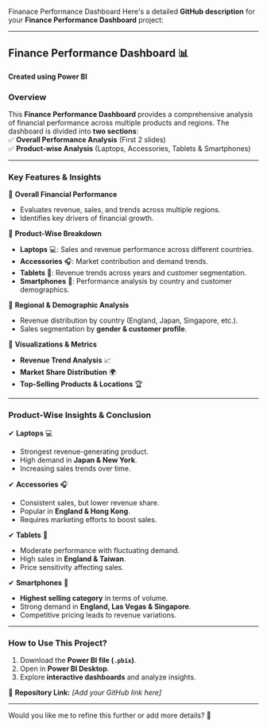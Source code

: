 Finanace Performance Dashboard 
Here's a detailed **GitHub description** for your **Finance Performance Dashboard** project:  

---

## **Finance Performance Dashboard** 📊  
**Created using Power BI**  

### **Overview**  
This **Finance Performance Dashboard** provides a comprehensive analysis of financial performance across multiple products and regions. The dashboard is divided into **two sections**:  
✅ **Overall Performance Analysis** (First 2 slides)  
✅ **Product-wise Analysis** (Laptops, Accessories, Tablets & Smartphones)  

---

### **Key Features & Insights**  
🔹 **Overall Financial Performance**  
- Evaluates revenue, sales, and trends across multiple regions.  
- Identifies key drivers of financial growth.  

🔹 **Product-Wise Breakdown**  
- **Laptops** 💻: Sales and revenue performance across different countries.  
- **Accessories** 🎧: Market contribution and demand trends.  
- **Tablets** 📱: Revenue trends across years and customer segmentation.  
- **Smartphones** 📲: Performance analysis by country and customer demographics.  

🔹 **Regional & Demographic Analysis**  
- Revenue distribution by country (England, Japan, Singapore, etc.).  
- Sales segmentation by **gender & customer profile**.  

🔹 **Visualizations & Metrics**  
- **Revenue Trend Analysis** 📈  
- **Market Share Distribution** 🌍  
- **Top-Selling Products & Locations** 🏆  

---

### **Product-Wise Insights & Conclusion**  

✔ **Laptops** 💻  
- Strongest revenue-generating product.  
- High demand in **Japan & New York**.  
- Increasing sales trends over time.  

✔ **Accessories** 🎧  
- Consistent sales, but lower revenue share.  
- Popular in **England & Hong Kong**.  
- Requires marketing efforts to boost sales.  

✔ **Tablets** 📱  
- Moderate performance with fluctuating demand.  
- High sales in **England & Taiwan**.  
- Price sensitivity affecting sales.  

✔ **Smartphones** 📲  
- **Highest selling category** in terms of volume.  
- Strong demand in **England, Las Vegas & Singapore**.  
- Competitive pricing leads to revenue variations.  

---

### **How to Use This Project?**  
1. Download the **Power BI file (`.pbix`)**.  
2. Open in **Power BI Desktop**.  
3. Explore **interactive dashboards** and analyze insights.  

📌 **Repository Link:** _[Add your GitHub link here]_  

---

Would you like me to refine this further or add more details? 🚀
